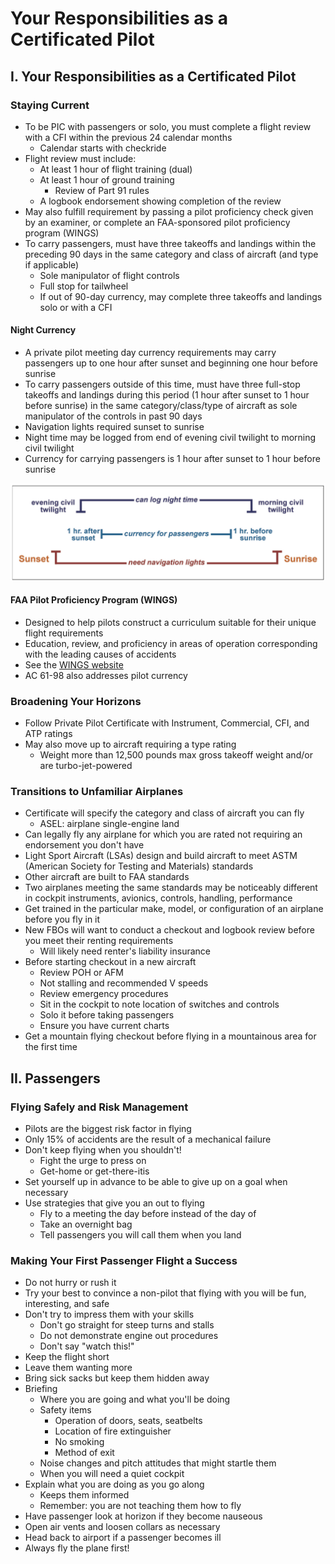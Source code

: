 # Your Responsibilities as a Certificated Pilot

## I. Your Responsibilities as a Certificated Pilot

### Staying Current
* To be PIC with passengers or solo, you must complete a flight review with a CFI within the previous 24 calendar months
  * Calendar starts with checkride
* Flight review must include:
  * At least 1 hour of flight training (dual)
  * At least 1 hour of ground training
    * Review of Part 91 rules
  * A logbook endorsement showing completion of the review
* May also fulfill requirement by passing a pilot proficiency check given by an examiner, or complete an FAA-sponsored pilot proficiency program (WINGS)
* To carry passengers, must have three takeoffs and landings within the preceding 90 days in the same category and class of aircraft (and type if applicable)
  * Sole manipulator of flight controls
  * Full stop for tailwheel
  * If out of 90-day currency, may complete three takeoffs and landings solo or with a CFI

#### Night Currency
* A private pilot meeting day currency requirements may carry passengers up to one hour after sunset and beginning one hour before sunrise
* To carry passengers outside of this time, must have three full-stop takeoffs and landings during this period (1 hour after sunset to 1 hour before sunrise) in the same category/class/type of aircraft as sole manipulator of the controls in past 90 days
* Navigation lights required sunset to sunrise
* Night time may be logged from end of evening civil twilight to morning civil twilight
* Currency for carrying passengers is 1 hour after sunset to 1 hour before sunrise

![Night currency](images/night-currency.png)

#### FAA Pilot Proficiency Program (WINGS)
* Designed to help pilots construct a curriculum suitable for their unique flight requirements
* Education, review, and proficiency in areas of operation corresponding with the leading causes of accidents
* See the [WINGS website](https://faasafety.gov/wings/pub/learn_more.aspx)
* AC 61-98 also addresses pilot currency

### Broadening Your Horizons
* Follow Private Pilot Certificate with Instrument, Commercial, CFI, and ATP ratings
* May also move up to aircraft requiring a type rating
  * Weight more than 12,500 pounds max gross takeoff weight and/or are turbo-jet-powered

### Transitions to Unfamiliar Airplanes
* Certificate will specify the category and class of aircraft you can fly
  * ASEL: airplane single-engine land
* Can legally fly any airplane for which you are rated not requiring an endorsement you don't have
* Light Sport Aircraft (LSAs) design and build aircraft to meet ASTM (American Society for Testing and Materials) standards
* Other aircraft are built to FAA standards
* Two airplanes meeting the same standards may be noticeably different in cockpit instruments, avionics, controls, handling, performance
* Get trained in the particular make, model, or configuration of an airplane before you fly in it
* New FBOs will want to conduct a checkout and logbook review before you meet their renting requirements
  * Will likely need renter's liability insurance
* Before starting checkout in a new aircraft
  * Review POH or AFM
  * Not stalling and recommended V speeds
  * Review emergency procedures
  * Sit in the cockpit to note location of switches and controls
  * Solo it before taking passengers
  * Ensure you have current charts
* Get a mountain flying checkout before flying in a mountainous area for the first time

## II. Passengers

### Flying Safely and Risk Management
* Pilots are the biggest risk factor in flying
* Only 15% of accidents are the result of a mechanical failure
* Don't keep flying when you shouldn't!
  * Fight the urge to press on
  * Get-home or get-there-itis
* Set yourself up in advance to be able to give up on a goal when necessary
* Use strategies that give you an out to flying
  * Fly to a meeting the day before instead of the day of
  * Take an overnight bag
  * Tell passengers you will call them when you land

### Making Your First Passenger Flight a Success
* Do not hurry or rush it
* Try your best to convince a non-pilot that flying with you will be fun, interesting, and safe
* Don't try to impress them with your skills
  * Don't go straight for steep turns and stalls
  * Do not demonstrate engine out procedures
  * Don't say "watch this!"
* Keep the flight short
* Leave them wanting more
* Bring sick sacks but keep them hidden away
* Briefing
  * Where you are going and what you'll be doing
  * Safety items
    * Operation of doors, seats, seatbelts
    * Location of fire extinguisher
    * No smoking
    * Method of exit
  * Noise changes and pitch attitudes that might startle them
  * When you will need a quiet cockpit
* Explain what you are doing as you go along
  * Keeps them informed
  * Remember: you are not teaching them how to fly
* Have passenger look at horizon if they become nauseous
* Open air vents and loosen collars as necessary
* Head back to airport if a passenger becomes ill
* Always fly the plane first!
